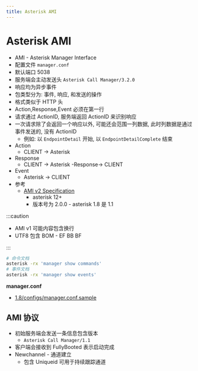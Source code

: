 ```yaml
---
title: Asterisk AMI
---
```


# Asterisk AMI

- AMI - Asterisk Manager Interface
- 配置文件 `manager.conf`
- 默认端口 5038
- 服务端会主动发送头 `Asterisk Call Manager/3.2.0`
- 响应均为异步事件
- 包类型分为: 事件, 响应, 和发送的操作
- 格式类似于 HTTP 头
- Action,Response,Event 必须在第一行
- 请求通过 ActionID, 服务端返回 ActionID 来识别响应
- 一次请求除了会返回一个响应以外, 可能还会范围一列数据, 此时列数据是通过事件发送的, 没有 ActionID
  - 例如: 以 `EndpointDetail` 开始, 以 `EndpointDetailComplete` 结束
- Action
  - CLIENT -> Asterisk
- Response
  - CLIENT -> Asterisk -Response-> CLIENT
- Event
  - Asterisk -> CLIENT
- 参考
  - [AMI v2 Specification](https://wiki.asterisk.org/wiki/display/AST/AMI+v2+Specification)
    - asterisk 12+
    - 版本号为 2.0.0 - asterisk 1.8 是 1.1

:::caution

- AMI v1 可能内容包含换行
- UTF8 包含 BOM - EF BB BF

:::

```bash
# 命令文档
asterisk -rx 'manager show commands'
# 事件文档
asterisk -rx 'manager show events'
```

**manager.conf**

- [1.8/configs/manager.conf.sample](https://github.com/asterisk/asterisk/blob/1.8/configs/manager.conf.sample)

## AMI 协议

- 初始服务端会发送一条信息包含版本
  - `Asterisk Call Manager/1.1`
- 客户端会接收到 FullyBooted 表示启动完成
- Newchannel - 通道建立
  - 包含 Uniqueid 可用于持续跟踪通道
